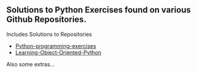 ## Solutions to Python Exercises found on various Github Repositories.

Includes Solutions to Repositories
- [Python-programming-exercises](https://github.com/zhiwehu/Python-programming-exercises)
- [Learning-Object-Oriented-Python](https://github.com/josharsh/Learning-Object-Oriented-Python) 

Also some extras...
